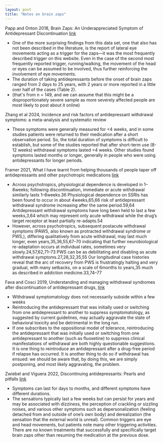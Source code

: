 ```yaml
---  
layout: post  
title: "Notes on brain zaps"  
---  
```


Papp and Onton 2018, Brain Zaps: An Underappreciated Symptom of Antidepressant Discontinuation [link](https://www.psychiatrist.com/pcc/brain-zaps/)  
- One of the more surprising findings from this data set, one that also has not been described in the literature, is the report of lateral eye movements acting as a trigger for the zaps—it was the most frequently described trigger on this website. Even in the case of the second most frequently reported trigger, running/walking, the movement of the head or eyes can be assumed to be involved, thus further reinforcing the involvement of eye movements.  
- The duration of taking antidepressants before the onset of brain zaps ranged from 2 days to 25 years, with 2 years or more reported in a little over half of the cases (Table 2).  
- (that's from n = 149, and we can assume that this might be a disproportionately severe sample as more severely affected people are most likely to post about it online)  


Zhang et al 2024, Incidence and risk factors of antidepressant withdrawal symptoms: a meta-analysis and systematic review  
- These symptoms were generally measured for <4 weeks, and in some studies patients were returned to their medication after a short observation period. So, the total duration of symptoms is difficult to establish, but some of the studies reported that after short-term use (8-12 weeks) withdrawal symptoms lasted <4 weeks. Other studies found symptoms lasted months or longer, generally in people who were using antidepressants for longer periods.  

Framer 2021, What I have learnt from helping thousands of people taper off antidepressants and other psychotropic medications [link](https://journals.sagepub.com/doi/pdf/10.1177/2045125321991274)  
- Across psychotropics, physiological dependence is developed in 1–8weeks; following discontinuation, immediate or acute withdrawal similarly lasts 1–8weeks.36 Physiological dependence on SSRIs has been found to occur in about 4weeks,65,66 risk of antidepressant withdrawal syndrome increasing after the same period.59,64 Antidepressant withdrawal symptoms have long been held to last a few weeks,3,64 which may represent only acute withdrawal while the drug’s target receptor at least partially re-adapts.54  
- However, across psychotropics, subsequent postacute withdrawal symptoms (PAWS, also known as protracted withdrawal syndrome or PWS,), differing qualitatively from acute withdrawal, may last much longer, even years,35,36,55,67–70 indicating that further neurobiological re-adaptation occurs at individual rates, sometimes very slowly.24,57,62,71–73 PWS can be as debilitating and disabling as acute withdrawal symptoms.27,28,32,35,55 Our longitudinal case histories reveal that the arc of recovery from PWS is frustratingly halting and very gradual, with many setbacks, on a scale of 6months to years,35 much as described in addiction medicine.33,74–77  


Fava and Cosci 2019, Understanding and managing withdrawal syndromes after discontinuation of antidepressant drugs, [link](https://legacy.psychiatrist.com/read-pdf/21831/)  
- Withdrawal symptomatology does not necessarily subside within a few weeks  
- Reintroducing the antidepressant that was initially used or switching from one antidepressant to another to suppress symptomatology, as suggested by current guidelines, may actually aggravate the state of behavioral toxicity and be detrimental in the long run.  
- If one subscribes to the oppositional model of tolerance, reintroducing the antidepressant that was initially used or switching from one antidepressant to another (such as fluoxetine) to suppress clinical manifestations of withdrawal are both highly questionable suggestions. It is one thing to reintroduce an antidepressant after a drug-free period if relapse has occurred. It is another thing to do so if withdrawal has ensued: we should be aware that, by doing this, we are simply postponing, and most likely aggravating, the problem.  


Zwiebel and Viguera 2022, Discontinuing antidepressants: Pearls and pitfalls [link](https://www.ccjm.org/node/11263?utm_source=TrendMD&utm_medium=cpc&utm_campaign=Cleveland_Clinic_Journal_of_Medicine_TrendMD_1)  
- Symptoms can last for days to months, and different symptoms have different durations.  
- The sensations typically last a few weeks but can persist for years and may be associated with dizziness, the perception of crackling or sizzling noises, and various other symptoms such as depersonalization (feeling detached from and outside of one’s own body) and derealization (the sensation that the external world is unreal). Common triggers are eye and head movements, but patients note many other triggering activities. There are no known treatments that successfully and specifically target brain zaps other than resuming the medication at the previous dose.  
